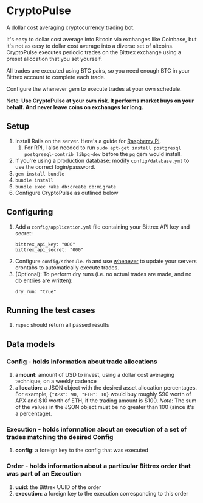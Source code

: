 # CryptoPulse

A dollar cost averaging cryptocurrency trading bot.

It's easy to dollar cost average into Bitcoin via exchanges like Coinbase, but it's not as easy to dollar cost average into a diverse set of altcoins. CryptoPulse executes periodic trades on the Bittrex exchange using a preset allocation that you set yourself.

All trades are executed using BTC pairs, so you need enough BTC in your Bittrex account to complete each trade.

Configure the whenever gem to execute trades at your own schedule.

Note: __Use CryptoPulse at your own risk. It performs market buys on your behalf. And never leave coins on exchanges for long.__

## Setup
1. Install Rails on the server. Here's a guide for [Raspberry Pi](http://elinux.org/RPi_Ruby_on_Rails).
    1. For RPI, I also needed to run `sudo apt-get install postgresql postgresql-contrib libpq-dev` before the `pg` gem would install.
2. If you're using a production database: modify `config/database.yml` to use the correct login/password.
3. `gem install bundle`
4. `bundle install`
5. `bundle exec rake db:create db:migrate`
6. Configure CryptoPulse as outlined below

## Configuring
1. Add a `config/application.yml` file containing your Bittrex API key and secret:
    ```
    bittrex_api_key: "000"
    bittrex_api_secret: "000"
    ```
2. Configure `config/schedule.rb` and use [whenever](https://github.com/javan/whenever) to update your servers crontabs to automatically execute trades.
3. (Optional): To perform dry runs (i.e. no actual trades are made, and no db entries are written):
    ```
    dry_run: "true"
    ```

## Running the test cases
1. `rspec` should return all passed results

## Data models
### Config - holds information about trade allocations
1. __amount__: amount of USD to invest, using a dollar cost averaging technique, on a weekly cadence
2. __allocation__: a JSON object with the desired asset allocation percentages. For example, `{"APX": 90, "ETH": 10}`
would buy roughly $90 worth of APX and $10 worth of ETH, if the trading amount is $100.
*Note*: The sum of the values in the JSON object must be no greater than 100 (since it's a percentage).

### Execution - holds information about an execution of a set of trades matching the desired Config
1. __config__: a foreign key to the config that was executed

### Order - holds information about a particular Bittrex order that was part of an Execution
1. __uuid__: the Bittrex UUID of the order
2. __execution__: a foreign key to the execution corresponding to this order
